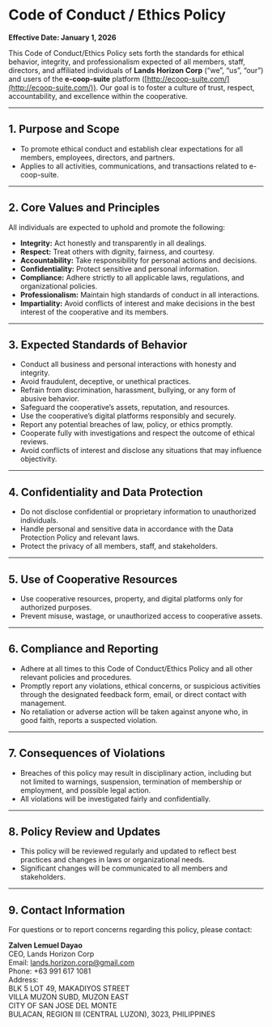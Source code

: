 # Code of Conduct / Ethics Policy

**Effective Date: January 1, 2026**

This Code of Conduct/Ethics Policy sets forth the standards for ethical behavior, integrity, and professionalism expected of all members, staff, directors, and affiliated individuals of **Lands Horizon Corp** (“we”, “us”, “our”) and users of the **e-coop-suite** platform ([http://ecoop-suite.com/](http://ecoop-suite.com/)). Our goal is to foster a culture of trust, respect, accountability, and excellence within the cooperative.

---

## 1. Purpose and Scope

- To promote ethical conduct and establish clear expectations for all members, employees, directors, and partners.
- Applies to all activities, communications, and transactions related to e-coop-suite.

---

## 2. Core Values and Principles

All individuals are expected to uphold and promote the following:

- **Integrity:** Act honestly and transparently in all dealings.
- **Respect:** Treat others with dignity, fairness, and courtesy.
- **Accountability:** Take responsibility for personal actions and decisions.
- **Confidentiality:** Protect sensitive and personal information.
- **Compliance:** Adhere strictly to all applicable laws, regulations, and organizational policies.
- **Professionalism:** Maintain high standards of conduct in all interactions.
- **Impartiality:** Avoid conflicts of interest and make decisions in the best interest of the cooperative and its members.

---

## 3. Expected Standards of Behavior

- Conduct all business and personal interactions with honesty and integrity.
- Avoid fraudulent, deceptive, or unethical practices.
- Refrain from discrimination, harassment, bullying, or any form of abusive behavior.
- Safeguard the cooperative’s assets, reputation, and resources.
- Use the cooperative’s digital platforms responsibly and securely.
- Report any potential breaches of law, policy, or ethics promptly.
- Cooperate fully with investigations and respect the outcome of ethical reviews.
- Avoid conflicts of interest and disclose any situations that may influence objectivity.

---

## 4. Confidentiality and Data Protection

- Do not disclose confidential or proprietary information to unauthorized individuals.
- Handle personal and sensitive data in accordance with the Data Protection Policy and relevant laws.
- Protect the privacy of all members, staff, and stakeholders.

---

## 5. Use of Cooperative Resources

- Use cooperative resources, property, and digital platforms only for authorized purposes.
- Prevent misuse, wastage, or unauthorized access to cooperative assets.

---

## 6. Compliance and Reporting

- Adhere at all times to this Code of Conduct/Ethics Policy and all other relevant policies and procedures.
- Promptly report any violations, ethical concerns, or suspicious activities through the designated feedback form, email, or direct contact with management.
- No retaliation or adverse action will be taken against anyone who, in good faith, reports a suspected violation.

---

## 7. Consequences of Violations

- Breaches of this policy may result in disciplinary action, including but not limited to warnings, suspension, termination of membership or employment, and possible legal action.
- All violations will be investigated fairly and confidentially.

---

## 8. Policy Review and Updates

- This policy will be reviewed regularly and updated to reflect best practices and changes in laws or organizational needs.
- Significant changes will be communicated to all members and stakeholders.

---

## 9. Contact Information

For questions or to report concerns regarding this policy, please contact:

**Zalven Lemuel Dayao**  
CEO, Lands Horizon Corp  
Email: lands.horizon.corp@gmail.com  
Phone: +63 991 617 1081  
Address:  
BLK 5 LOT 49, MAKADIYOS STREET  
VILLA MUZON SUBD, MUZON EAST  
CITY OF SAN JOSE DEL MONTE  
BULACAN, REGION III (CENTRAL LUZON), 3023, PHILIPPINES
